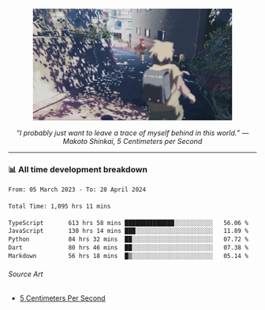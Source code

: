 <p align="center"><img src="asset/header.jpg" width="80%"/></p>
<p align="center"><i>“I probably just want to leave a trace of myself behind in this world.” ― Makoto Shinkai, 5 Centimeters per Second</i></p>

---
<!--
<details>
  <summary>📃 My Resume</summary>

### Education

- 📖 **Computer Science**\
📆 10/2021 - present\
📍 **Thang Long University** - Hoang Mai, Hanoi, Vietnam

### Experience

<img align="right" src="https://img.shields.io/badge/Figma-F24E1E?style=flat&logo=figma&logoColor=white"/>
<img align="right" src="https://img.shields.io/badge/node.js-6DA55F?style=flat&logo=node.js&logoColor=white"/>
<img align="right" src="https://img.shields.io/badge/Next.js-black?style=flat&logo=next.js&logoColor=white"/>
<img align="right" src="https://img.shields.io/badge/TypeScript-007ACC?style=flat&logo=typescript&logoColor=white"/>


- 👨‍💻 **Frontend Web Intern**\
📆 07/2023 - present\
📍 **MQ ICT Solutions** - Hoang Mai, Hanoi, Vietnam
</details> 
-->

### 📊 All time development breakdown

<!--START_SECTION:waka-->

```txt
From: 05 March 2023 - To: 28 April 2024

Total Time: 1,095 hrs 11 mins

TypeScript       613 hrs 58 mins ██████████████░░░░░░░░░░░   56.06 %
JavaScript       130 hrs 14 mins ███░░░░░░░░░░░░░░░░░░░░░░   11.89 %
Python           84 hrs 32 mins  ██░░░░░░░░░░░░░░░░░░░░░░░   07.72 %
Dart             80 hrs 46 mins  ██░░░░░░░░░░░░░░░░░░░░░░░   07.38 %
Markdown         56 hrs 18 mins  █▒░░░░░░░░░░░░░░░░░░░░░░░   05.14 %
```

<!--END_SECTION:waka-->

###### Source Art

-  [5 Centimeters Per Second](https://wallhaven.cc/w/nrowq1)

